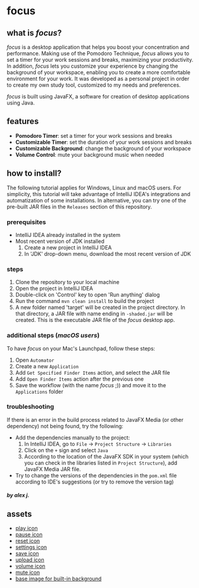# focus

## what is _focus_?

*focus* is a desktop application that helps you boost your concentration and performance. Making use of the Pomodoro Technique, *focus* allows you to set a timer for your work sessions and breaks, maximizing your productivity. In addition, *focus* lets you customize your experience by changing the background of your workspace, enabling you to create a more comfortable environment for your work.
It was developed as a personal project in order to create my own study tool, customized to my needs and preferences.

*focus* is built using JavaFX, a software for creation of desktop applications using Java.

## features
- **Pomodoro Timer**: set a timer for your work sessions and breaks
- **Customizable Timer**: set the duration of your work sessions and breaks
- **Customizable Background**: change the background of your workspace
- **Volume Control**: mute your background music when needed

## how to install?
The following tutorial applies for Windows, Linux and macOS users. For simplicity, this tutorial will take advantage of IntelliJ IDEA's integrations and automatization of some installations.
In alternative, you can try one of the pre-built JAR files in the `Releases` section of this repository.

### prerequisites
- IntelliJ IDEA already installed in the system
- Most recent version of JDK installed
  1. Create a new project in IntelliJ IDEA
  2. In 'JDK' drop-down menu, download the most recent version of JDK

### steps
1. Clone the repository to your local machine
2. Open the project in IntelliJ IDEA
3. Double-click on 'Control' key to open 'Run anything' dialog
4. Run the command `mvn clean install` to build the project
5. A new folder named 'target' will be created in the project directory. In that directory, a JAR file with name ending in `-shaded.jar` will be created. This is the executable JAR file of the *focus* desktop app.

### additional steps (_macOS users_)
To have *focus* on your Mac's Launchpad, follow these steps:
1. Open `Automator`
2. Create a new `Application`
3. Add `Get Specified Finder Items` action, and select the JAR file
4. Add `Open Finder Items` action after the previous one
5. Save the workflow (with the name *focus* ;)) and move it to the `Applications` folder

### troubleshooting
If there is an error in the build process related to JavaFX Media (or other dependency) not being found, try the following:
- Add the dependencies manually to the project:
  1. In IntelliJ IDEA, go to `File` -> `Project Structure` -> `Libraries`
  2. Click on the `+` sign and select `Java`
  3. According to the location of the JavaFX SDK in your system (which you can check in the libraries listed in `Project Structure`), add JavaFX Media JAR file.
- Try to change the versions of the dependencies in the `pom.xml` file according to IDE's suggestions (or try to remove the version tag)

#### _by alex j._

## assets
- [play icon](https://www.flaticon.com/free-icon/play_9581128?term=start&page=1&position=8&origin=search&related_id=9581128)
- [pause icon](https://www.flaticon.com/free-icon/pause_151859?term=pause&page=1&position=4&origin=search&related_id=151859)
- [reset icon](https://www.flaticon.com/free-icon/reset_2618245?term=reset&page=1&position=1&origin=search&related_id=2618245)
- [settings icon](https://www.flaticon.com/free-icon/settings_992668?term=settings&page=1&position=14&origin=search&related_id=992668)
- [save icon](https://www.flaticon.com/free-icon/diskette_2874050?term=save&page=1&position=11&origin=search&related_id=2874050)
- [upload icon](https://www.flaticon.com/free-icon/upload-big-arrow_81081?term=upload&page=1&position=10&origin=search&related_id=81081)
- [volume icon](https://www.flaticon.com/free-icon/volume_7640163?term=sound&page=1&position=5&origin=search&related_id=7640163)
- [mute icon](https://www.flaticon.com/free-icon/volume_7640162?related_id=7640162)
- [base image for built-in background](https://pbs.twimg.com/media/EWKDp_rWAAotzZ1.jpg:large)
